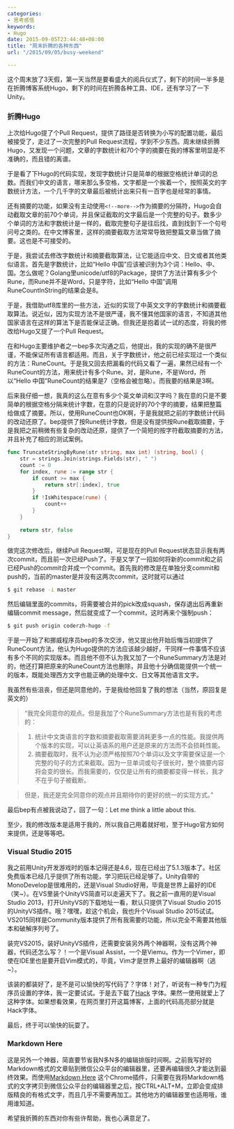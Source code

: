 ```yaml
---
categories:
- 思考感悟
keywords:
- Hugo
date: 2015-09-05T23:44:48+08:00
title: "周末折腾的各种东西"
url: "/2015/09/05/busy-weekend"

---
```


这个周末放了3天假，第一天当然是要看盛大的阅兵仪式了，剩下的时间一半多是在折腾博客系统Hugo，剩下的时间在折腾各种工具、IDE，还有学习了一下Unity。

<!--more-->

### 折腾Hugo

上次给Hugo提了个Pull Request，提供了路径是否转换为小写的配置功能，最后被接受了，走过了一次完整的Pull Request流程，学到不少东西。周末继续折腾Hugo，又发现一个问题，文章的字数统计和70个字的摘要在我的博客里明显是不准确的，而且错的离谱。

于是看了下Hugo的代码实现，发现字数统计只是简单的根据空格统计单词的总数。而我们中文的语言，哪来那么多空格，文字都是一个挨着一个，按照英文的字数统计方法，一个几千字的文章最后被统计出来只有一百字也是经常的事情。

还有摘要的功能，如果没有主动使用`<!--more-->`作为摘要的分隔符，Hugo会自动截取文章的前70个单词，并且保证截取的文字最后是一个完整的句子。数多少个单词的方法和字数统计是一样的，截取完整句子是往后找，直到找到下一个句号问号之类的。在中文博客里，这样的摘要截取方法常常导致把整篇文章当做了摘要。这也是不可接受的。

于是，我尝试去修改字数统计和摘要截取算法，让它能适应中文、日文或者其他类似语言。首先是字数统计，比如“Hello 中国”应该被识别为3个词：Hello、中、国。怎么做呢？Golang里unicode/utf8的Package，提供了方法计算有多少个Rune，而Rune并不是Word，只是字符，比如“Hello 中国”调用RuneCountInString的结果会是8。

于是，我借助utf8库里的一些方法，近似的实现了中英文文字的字数统计和摘要截取算法。说近似，因为实现方法不是很严谨，我不懂其他国家的语言，不知道其他国家语言在这样的算法下是否能保证正确。但我还是抱着试一试的态度，将我的修改给Hugo又提了一个Pull Request。

在和Hugo主要维护者之一bep多次沟通之后，他提出，我的实现的确不是很严谨，不能保证所有语言都适用。而且，关于字数统计，他之前已经实现过一个类似的方法：RuneCount。于是我又回去把漏看的代码又看了一遍，果然已经有一个RuneCount的方法，用来统计有多个Rune。对，是Rune，不是Word，所以“Hello 中国”RuneCount的结果是7（空格会被忽略）。而我要的结果是3啊。

后来我仔细一想，我真的这么在意有多少个英文单词和汉字吗？我在意的只是不要简单的根据空格分隔来统计字数，在意的只是说好的70个字的摘要，结果把整篇给做成了摘要。所以，使用RuneCount也OK啊，于是我就把之前的字数统计代码的改动还原了。bep提供了按Rune统计字数，但是没有提供按Rune截取摘要，于是我把之前稍微有些复杂的改动还原，提供了一个简短的按字符截取摘要的方法，并且补充了相应的测试案例。

```go
func TruncateStringByRune(str string, max int) (string, bool) {
    str = strings.Join(strings.Fields(str), " ")
    count := 0
    for index, rune := range str {
        if count >= max {
            return str[:index], true
        }
        if !IsWhitespace(rune) {
            count++
        }
    }
 
    return str, false
}
```

做完这次修改后，继续Pull Request啊，可是现在的Pull Request状态显示我有两次commit，而且前一次已经Push了。于是又学了一招如何将新的commit和之前已经Push的commit合并成一个commit。首先我的修改是在单独分支commit和push的，当前的master是并没有这两次commit，这时就可以通过

```bash
$ git rebase -i master
```

然后编辑里面的commits，将需要被合并的pick改成squash，保存退出后再重新编辑commit message，然后就变成了一个commit，这时再来个强制push：

```bash
$ git push origin coderzh-hugo -f
```

于是一开始了和挪威程序员bep的多次交涉，他又提出他开始后悔当初提供了RuneCount方法，他认为Hugo提供的方法应该越少越好，干同样一件事情不应该有多个不同的实现版本。而且他不但不认为我又加了一个RuneSummary方法是对的，他还打算把原来的RuneCount方法也删除，并且他十分确信能提供一个统一的版本，既能处理西方文字也能正确的处理中文、日文等其他语言文字。

我虽然有些沮丧，但还是同意他的，于是我给他回复了我的想法（当然，原回复是英文的）

> “我完全同意你的观点。但是我加了个RuneSummary方法也是有我的考虑的：

> 1. 统计中文类语言的字数和摘要截取需要消耗更多一点的性能。我提供两个版本的实现，可以让英语系的用户还是原来的方法而不会损耗性能。
> 1. 摘要截取时，我不认为必须严格按照70个单词以及文字需要保证是一个完整的句子的方式来截取。因为一旦单词或句子很长时，整个摘要内容将会变的很长。而我需要的，仅仅是让所有的摘要都变得一样长，我才不在乎句子被截断。

> 但是，我还是完全同意你的观点并且期待你的更好的统一的实现方式。”

最后bep有点被我说动了，回了一句：Let me think a little about this. 

至少，我的修改版本是适用于我的，所以我自己用着就好啦，至于Hugo官方如何来提供，还是等等吧。

### Visual Studio 2015

我之前用Unity开发游戏时的版本记得还是4.6，现在已经出了5.1.3版本了。社区免费版本已经几乎提供了所有功能，学习把玩已经足够了。Unity自带的MonoDevelop是很难用的，还是Visual Studio好用，毕竟是世界上最好的IDE（笑~）。在VS里装个UnityVS简直可以走遍天下了。我之前一直用的是Visual Studio 2013，打开UnityVS的下载地址一看，默认只提供了Visual Studio 2015的UnityVS插件。哦？嘿嘿，趁这个机会，我也升个Visual Studio 2015试试。VS2015同样是Community版本提供了所有我需要的功能，所以完全不需要其他版本和破解序列号了。

装完VS2015，装好UnityVS插件，还需要安装另外两个神器啊，没有这两个神器，代码还怎么写？！一个是Visual Assist，一个是Viemu。作为一个Vimer，即使在IDE里也是要开启Vim模式的，毕竟，Vim才是世界上最好的编辑器啊（逃~）。

该装的都装好了，是不是可以愉快的写代码了？字体！对了，听说有一种专门为程序员设置的字体，我一定要试试。于是去下载了[Hack](http://sourcefoundry.org/hack/)  字体。果然一使用就爱上了这种字体。如果想看效果，在网页里打开这篇博客，上面的代码高亮部分就是Hack字体。

最后，终于可以愉快的玩耍了。

### Markdown Here

这是另外一个神器，简直要节省我N多N多的编辑排版时间啊。之前我写好的Markdown格式的文章贴到微信公众平台的编辑器里，还要再编辑很久才能达到最终效果。而使用[Markdown Here](https://chrome.google.com/webstore/detail/markdown-here/elifhakcjgalahccnjkneoccemfahfoa/reviews)  这个Chrome插件，只需要在我将Markdown格式的文字拷贝到微信公众平台的编辑器里之后，按CTRL+ALT+M，立即会变成排版精良的有格式文字，而且几乎不需要再加工。其他地方的编辑器里也适用哦，谁用谁知道。

希望我折腾的东西对你有些许帮助，我也心满意足了。

